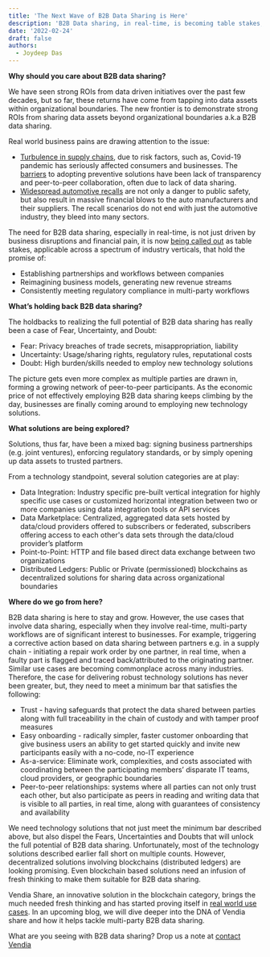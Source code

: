 ```yaml
---
title: 'The Next Wave of B2B Data Sharing is Here'
description: 'B2B Data sharing, in real-time, is becoming table stakes, especially as the pandemic and modern operations put a strain on everything from supply chains to product recalls.'
date: '2022-02-24'
draft: false
authors:
  - Joydeep Das
---
```


**Why should you care about B2B data sharing?**

We have seen strong ROIs from data driven initiatives over the past few decades, but so far, these returns have come from tapping into data assets within organizational boundaries. The new frontier is to demonstrate strong ROIs from sharing data assets beyond organizational boundaries a.k.a B2B data sharing.

Real world business pains are drawing attention to the issue:



* [Turbulence in supply chains](https://www.cnbc.com/2021/10/18/supply-chain-chaos-is-hitting-global-growth-and-could-get-worse.html), due to risk factors, such as, Covid-19 pandemic has seriously affected consumers and businesses. The [barriers](https://www.mckinsey.com/business-functions/operations/our-insights/overcoming-barriers-to-multitier-supplier-collaboration) to adopting preventive solutions have been lack of transparency and peer-to-peer collaboration, often due to lack of data sharing.
* [Widespread automotive recalls](https://www.statista.com/statistics/541703/united-states-vehicle-recalls/) are not only a danger to public safety, but also result in massive financial blows to the auto manufacturers and their suppliers. The recall scenarios do not end with just the automotive industry, they bleed into many sectors.

The need for B2B data sharing, especially in real-time, is not just driven by business disruptions and financial pain, it is now [being called out](https://www.gartner.com/smarterwithgartner/data-sharing-is-a-business-necessity-to-accelerate-digital-business) as table stakes, applicable across a spectrum of industry verticals, that hold the promise of:



* Establishing partnerships and workflows between companies
* Reimagining business models, generating new revenue streams
* Consistently meeting regulatory compliance in multi-party workflows

**What’s holding back B2B data sharing?**

The holdbacks to realizing the full potential of B2B data sharing has really been a case of Fear, Uncertainty, and Doubt:



* Fear: Privacy breaches of trade secrets, misappropriation, liability
* Uncertainty: Usage/sharing rights, regulatory rules, reputational costs
* Doubt: High burden/skills needed to employ new technology solutions

The picture gets even more complex as multiple parties are drawn in, forming a growing network of peer-to-peer participants. As the economic price of not effectively employing B2B data sharing keeps climbing by the day, businesses are finally coming around to employing new technology solutions.

**What solutions are being explored?**

Solutions, thus far, have been a mixed bag: signing business partnerships (e.g. joint ventures), enforcing regulatory standards, or by simply opening up data assets to trusted partners.

From a technology standpoint, several solution categories are at play:



* Data Integration: Industry specific pre-built vertical integration for highly specific use cases or customized horizontal integration between two or more companies using data integration tools or API services
* Data Marketplace: Centralized, aggregated data sets hosted by data/cloud providers offered to subscribers or federated, subscribers offering access to each other's data sets through the data/cloud provider’s platform
* Point-to-Point: HTTP and file based direct data exchange between two organizations
* Distributed Ledgers: Public or Private (permissioned) blockchains as decentralized solutions for sharing data across organizational boundaries

**Where do we go from here?**

B2B data sharing is here to stay and grow. However, the use cases that involve data sharing, especially when they involve real-time, multi-party workflows are of significant interest to businesses. For example, triggering a corrective action based on data sharing between partners e.g. in a supply chain - initiating a repair work order by one partner, in real time, when a faulty part is flagged and traced back/attributed to the originating partner. Similar use cases are becoming commonplace across many industries. Therefore, the case for delivering robust technology solutions has never been greater, but, they need to meet a minimum bar that satisfies the following:



* Trust - having safeguards that protect the data shared between parties along with full traceability in the chain of custody and with tamper proof measures
* Easy onboarding -  radically simpler, faster customer onboarding that give business users an ability to get started quickly and invite new participants easily with a no-code, no-IT experience
* As-a-service: Eliminate work, complexities, and costs associated with coordinating between the participating members’ disparate IT teams, cloud providers, or geographic boundaries
* Peer-to-peer relationships: systems where all parties can not only trust each other, but also participate as peers in reading and writing data that is visible to all parties, in real time, along with guarantees of consistency and availability

We need technology solutions that not just meet the minimum bar described above, but also dispel the Fears, Uncertainties and Doubts that will unlock the full potential of B2B data sharing. Unfortunately, most of the technology solutions described earlier fall short on multiple counts. However, decentralized solutions involving blockchains (distributed ledgers) are looking promising. Even blockchain based solutions need an infusion of fresh thinking to make them suitable for B2B data sharing.

Vendia Share, an innovative solution in the blockchain category, brings the much needed fresh thinking and has started proving itself in [real world use cases](https://www.vendia.net/case-studies). In an upcoming blog, we will dive deeper into the DNA of Vendia share and how it helps tackle multi-party B2B data sharing.

What are you seeing with B2B data sharing? Drop us a note at [contact Vendia](https://www.vendia.net/contact-us)                                                                                                                
